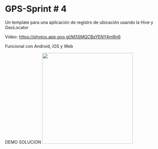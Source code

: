 # GPS-Sprint # 4

Un template para una aplicación de registro de ubicación usando la Hive y GeoLocator

Video: https://photos.app.goo.gl/M3SMQCBsYENY4mRn6

Funcional con Android, iOS y Web

DEMO SOLUCION
<img src="./gps.gif" width="300" />
